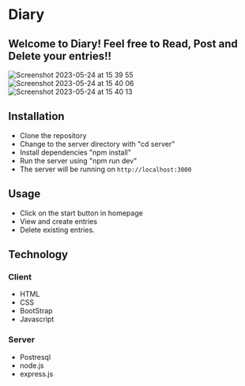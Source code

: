 # Diary

## Welcome to Diary! Feel free to Read, Post and Delete your entries!!
![Screenshot 2023-05-24 at 15 39 55](https://github.com/doheelee0328/hackathon/assets/112406576/fb332be9-d87e-4be2-b12c-c25a31fd40bc)
![Screenshot 2023-05-24 at 15 40 06](https://github.com/doheelee0328/hackathon/assets/112406576/16e8597b-8991-4363-b9f0-149504218d59)
![Screenshot 2023-05-24 at 15 40 13](https://github.com/doheelee0328/hackathon/assets/112406576/3e872cb0-456a-40e3-8761-e3a82c13f054)

## Installation

- Clone the repository
- Change to the server directory with "cd server"
- Install dependencies "npm install"
- Run the server using "npm run dev"
- The server will be running on `http://localhost:3000`


## Usage 

- Click on the start button in homepage
- View and create entries 
- Delete existing entries.


## Technology

### Client 

- HTML
- CSS
- BootStrap
- Javascript

### Server

- Postresql
- node.js
- express.js




